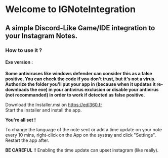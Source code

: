 # Welcome to IGNoteIntegration
## A simple Discord-Like Game/IDE integration to your Instagram Notes.

### How to use it ?
#### Exe version :

**Some antiviruses like windows defender can consider this as a false positive. You can check the code if you don't 
trust, but it's not a virus. Authorize the folder you'll put your app in (because when it updates it re-downloads the exe) in 
your antivirus exclusion or disable your antivirus (not recommanded) in order to work if detected as false positive.**  
  
Download the Installer.msi on https://edl360.fr  
Start the Installer and install the app.
  
**You're all set !**  
  
To change the language of the note sent or add a time update on your note every 10 mins, right-click on the App on the systray and click "Settings". Restart the app after.  
  
**BE CAREFUL** !! Enabling the time update can upset instagram (like really).
